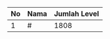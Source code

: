 | No | Nama            | Jumlah Level |
|----|-----------------|--------------|
| 1  | #    |    1808        |
